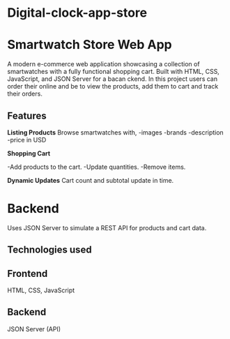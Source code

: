 # Digital-clock-app-store
# Smartwatch Store Web App

A modern e-commerce web application showcasing a collection of smartwatches with a fully functional shopping cart. Built with HTML, CSS, JavaScript, and JSON Server for a  bacan ckend.
In this project users can order their online and be to view the products, add them to cart and track their orders.



## Features

**Listing Products** 
Browse smartwatches with,
 -images
  -brands 
  -description
    -price in USD 

 **Shopping Cart**

 -Add products to the cart.
 -Update quantities.
-Remove items.

**Dynamic Updates**
Cart count and subtotal update in time. 
 
# Backend 

Uses JSON Server to simulate a REST API for products and cart data.



## Technologies used

 ## Frontend
HTML, CSS, JavaScript  
## Backend
JSON Server (API)  
 




